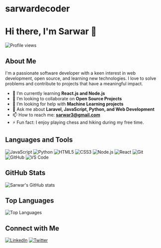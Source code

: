 ﻿# sarwardecoder
# Hi there, I'm Sarwar 👋

![Profile views](https://gpvc.arturio.dev/sarwardecoder)

## About Me

I'm a passionate software developer with a keen interest in web development, open source, and learning new technologies. I love to solve problems and contribute to projects that have a meaningful impact.

- 🌱 I’m currently learning **React.js and Node.js**
- 👯 I’m looking to collaborate on **Open Source Projects**
- 🤔 I’m looking for help with **Machine Learning projects**
- 💬 Ask me about **Laravel, JavaScript, Python, and Web Development**
- 📫 How to reach me: **sarwar3@gmail.com**
- ⚡ Fun fact: I enjoy playing chess and hiking during my free time.

## Languages and Tools

![JavaScript](https://img.shields.io/badge/-JavaScript-black?style=flat-square&logo=javascript)
![Python](https://img.shields.io/badge/-Python-black?style=flat-square&logo=python)
![HTML5](https://img.shields.io/badge/-HTML5-black?style=flat-square&logo=html5)
![CSS3](https://img.shields.io/badge/-CSS3-black?style=flat-square&logo=css3)
![Node.js](https://img.shields.io/badge/-Node.js-black?style=flat-square&logo=node.js)
![React](https://img.shields.io/badge/-React-black?style=flat-square&logo=react)
![Git](https://img.shields.io/badge/-Git-black?style=flat-square&logo=git)
![GitHub](https://img.shields.io/badge/-GitHub-black?style=flat-square&logo=github)
![VS Code](https://img.shields.io/badge/-VS%20Code-black?style=flat-square&logo=visual-studio-code)

## GitHub Stats

![Sarwar's GitHub stats](https://github-readme-stats.vercel.app/api?username=sarwardecoder&show_icons=true&theme=radical)

## Top Languages

![Top Languages](https://github-readme-stats.vercel.app/api/top-langs/?username=sarwardecoder&layout=compact&theme=radical)

## Connect with Me

[![LinkedIn](https://img.shields.io/badge/-LinkedIn-black?style=flat-square&logo=linkedin)](https://linkedin.com/in/sarwardecoder)
[![Twitter](https://img.shields.io/badge/-Twitter-black?style=flat-square&logo=twitter)](https://twitter.com/sarwardecoder)
